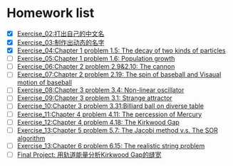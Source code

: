 # Homework list
- [x] [Exercise_02:打出自己的中文名](https://github.com/wzrwisdom/compuational_physics_N2015301020068/tree/master/Exercise_02)
- [x] [Exercise_03:制作出动态的名字](https://github.com/wzrwisdom/compuational_physics_N2015301020068/tree/master/Exercise_03)
- [x] [Exercise_04:Chapter 1 problem 1.5: The decay of two kinds of particles](https://github.com/wzrwisdom/compuational_physics_N2015301020068/blob/master/README(cha1).md)
- [ ] [Exercise_05:Chapter 1 problem 1.6: Population growth]()
- [ ] [Exercise_06:Chapter 2 problem 2.9&2.10: The cannon]()
- [ ] [Exercise_07:Chapter 2 problem 2.19: The spin of baseball and Visaual motion of baseball]()
- [ ] [Exercise_08:Chapter 3 problem 3.4: Non-linear oscillator]()
- [ ] [Exercise_09:Chapter 3 problem 3.1: Strange attractor]()
- [ ] [Exercise_10:Chapter 3 problem 3.31:Billiard ball on diverse table]()
- [ ] [Exercise_11:Chapter 4 problem 4.11: The percession of Mercury]()
- [ ] [Exercise_12:Chapter 4 problem 4.18: The Kirkwood Gap]()
- [ ] [Exercise_13:Chapter 5 problem 5.7: The Jacobi method v.s. The SOR algorithm]()
- [ ] [Exercise_13:Chapter 6 problem 6.15: The realistic string problem]()
- [ ] [Final Project: 用轨道能量分析Kirkwood Gap的缝宽]()
